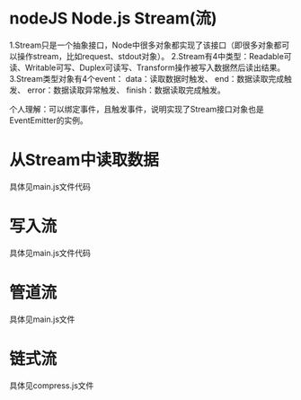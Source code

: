 <!--
 * @Descripttion: 
 * @version: 
 * @Author: wenq
 * @Date: 2020-01-01 19:55:03
 * @LastEditors  : wenq
 * @LastEditTime : 2020-01-05 23:17:01
 -->
# nodeJS Node.js Stream(流)

1.Stream只是一个抽象接口，Node中很多对象都实现了该接口（即很多对象都可以操作stream，比如request、stdout对象）。
2.Stream有4中类型：Readable可读、Writable可写、Duplex可读写、Transform操作被写入数据然后读出结果。
3.Stream类型对象有4个event：
  data：读取数据时触发、
  end：数据读取完成触发、
  error：数据读取异常触发、
  finish：数据读取完成触发。

个人理解：可以绑定事件，且触发事件，说明实现了Stream接口对象也是EventEmitter的实例。  

  # 从Stream中读取数据

  具体见main.js文件代码

  # 写入流

  具体见main.js文件代码

  # 管道流

  具体见main.js文件

  # 链式流

  具体见compress.js文件

  